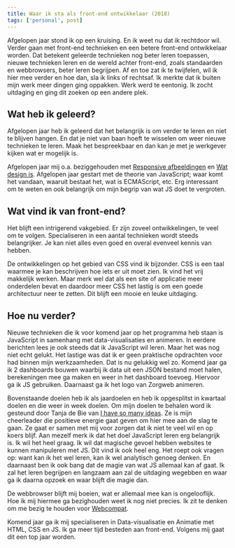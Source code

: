 ```yaml
---
title: Waar ik sta als front-end ontwikkelaar (2018)
tags: ['personal', post]
---
```


<p class="lead">Afgelopen jaar stond ik op een kruising. En ik weet nu dat ik rechtdoor wil. Verder gaan met front-end technieken en een betere front-end ontwikkelaar worden. Dat betekent geleerde technieken nog beter leren toepassen, nieuwe technieken leren en de wereld achter front-end, zoals standaarden en webbrowsers, beter leren begrijpen. Af en toe zat ik te twijfelen, wil ik hier mee verder en hoe dan, sla ik links of rechtsaf. Ik merkte dat ik buiten mijn werk meer dingen ging oppakken. Werk werd te eentonig. Ik zocht uitdaging en ging dit zoeken op een andere plek.</p>

## Wat heb ik geleerd?
Afgelopen jaar heb ik geleerd dat het belangrijk is om verder te leren en niet te blijven hangen. En dat je niet van baan hoeft te wisselen om weer nieuwe technieken te leren. Maak het bespreekbaar en dan kan je met je werkgever kijken wat er mogelijk is.

Afgelopen jaar mij o.a. beziggehouden met [Responsive afbeeldingen](http://www.kajrietberg.nl/2017/12/responsive-afbeeldingen.html) en [Wat design is](http://www.kajrietberg.nl/2017/01/wat-is-design.html). Afgelopen jaar gestart met de theorie van JavaScript; waar komt het vandaan, waaruit bestaat het, wat is ECMAScript, etc. Erg interessant om te weten en ook belangrijk om mijn begrip van wat JS doet te vergroten.

## Wat vind ik van front-end?
Het blijft een intrigerend vakgebied. Er zijn zoveel ontwikkelingen, te veel om te volgen. Specialiseren in een aantal technieken wordt steeds belangrijker. Je kan niet alles even goed en overal evenveel kennis van hebben.

De ontwikkelingen op het gebied van CSS vind ik bijzonder. CSS is een taal waarmee je kan beschrijven hoe iets er uit moet zien. Ik vind het vrij makkelijk werken. Maar merk wel dat als een site of applicatie meer onderdelen bevat en daardoor meer CSS het lastig is om een goede architectuur neer te zetten. Dit blijft een mooie en leuke uitdaging.

## Hoe nu verder?
Nieuwe technieken die ik voor komend jaar op het programma heb staan is JavaScript in samenhang met data-visualisaties en animeren. In eerdere berichten lees je ook steeds dat ik JavaScript wil leren. Maar het was nog niet echt gelukt. Het lastige was dat ik er geen praktische opdrachten voor had binnen mijn werkzaamheden. Dat is nu gelukkig wel zo. Komend jaar ga ik 2 dashboards bouwen waarbij ik data uit een JSON bestand moet halen, berekeningen mee ga maken en weer in het dashboard toevoeg. Hiervoor ga ik JS gebruiken.
Daarnaast ga ik het logo van Zorgweb animeren. 

Bovenstaande doelen heb ik als jaardoelen en heb ik opgesplitst in kwartaal doelen en die weer in week doelen. Om mijn doelen te behalen word ik gesteund door Tanja de Bie van [I have so many ideas](http://ihavesomanyideas.com/). Ze is mijn cheerleader die positieve energie gaat geven om hier mee aan de slag te gaan. Ze gaat er samen met mij voor zorgen dat ik niet te veel wil en op koers blijf.
Aan mezelf merk ik dat het doel JavaScript leren erg belangrijk is. Ik wil het heel graag. Ik wil dat magische gevoel hebben websites te kunnen manipuleren met JS. Dit vind ik ook heel eng. Het roept ook vragen op: want kan ik het wel leren, kan ik wel analytisch genoeg denken. En daarnaast ben ik ook bang dat de magie van wat JS allemaal kan af gaat. Ik zal het leren begrijpen en langzaam aan zal de uitdaging wegebben en waar ga ik daarna opzoek en waar blijft die magie dan.

De webbrowser blijft mij boeien, wat er allemaal mee kan is ongelooflijk. Hoe ik mij hiermee ga bezighouden weet ik nog niet precies. Ik zit te denken om me bezig te houden voor [Webcompat](https://webcompat.com/).

Komend jaar ga ik mij specialiseren in Data-visualisatie en Animatie met HTML, CSS en JS. Ik ga meer tijd besteden aan front-end. Volgens mij gaat dit een top jaar worden.